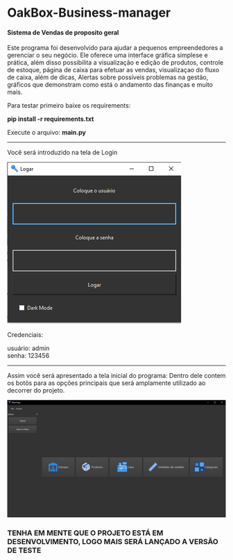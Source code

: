 <!-- 
 _____             _            _             _  _    _         __ _____      
/  __ \           | |          | |           (_)| |  | |       / /|____ |     
| /  \/  ___    __| |  ___   __| | __      __ _ | |_ | |__    / /     / /     
| |     / _ \  / _` | / _ \ / _` | \ \ /\ / /| || __|| '_ \  < <      \ \     
| \__/\| (_) || (_| ||  __/| (_| |  \ V  V / | || |_ | | | |  \ \ .___/ /     
 \____/ \___/  \__,_| \___| \__,_|   \_/\_/  |_| \__||_| |_|   \_\\____/      
                                                                              
                                                                              
          _____         _     _____                _____  _____  _____  _____ 
   ____  |  _  |       | |   |_   _|              / __  \|  _  |/ __  \|____ |
  / __ \ | | | |  __ _ | | __  | |   _ __    ___  `' / /'| |/' |`' / /'    / /
 / / _` || | | | / _` || |/ /  | |  | '_ \  / __|   / /  |  /| |  / /      \ \
| | (_| |\ \_/ /| (_| ||   <  _| |_ | | | || (__  ./ /___\ |_/ /./ /___.___/ /
 \ \__,_| \___/  \__,_||_|\_\ \___/ |_| |_| \___| \_____/ \___/ \_____/\____/ 
  \____/    
  
                            github.com/vbsx    
                            https://www.oakbox.com.br
                            https://www.linkedin.com/in/oak-borges                                                              -->

# OakBox-Business-manager
#### Sistema de Vendas de proposito geral


Este programa foi desenvolvido para ajudar a pequenos empreendedores a gerenciar o seu negócio. Ele oferece uma interface gráfica simplese e prática, além disso possibilita a visualização e edição de produtos, controle de estoque, página de caixa para efetuar as vendas, visualizaçao do fluxo de caixa, além de dicas, Alertas sobre possíveis problemas na gestão, gráficos que demonstram como está o andamento das finanças e muito mais.


<div>
Para testar primeiro baixe os requirements:
</div>

<b>pip install -r requirements.txt</b>

Execute o arquivo: <b>main.py</b>

---------------------------------------------------------

Você será introduzido na tela de Login

<img src= "github\images\login.png">


Credenciais: 
<div>
usuário: admin
</div>
<div>
senha: 123456


---------------------------------------------------------
Assim você será apresentado a tela inicial do programa:
Dentro dele contem os botõs para as opções principais que será amplamente utilizado ao decorrer do projeto.

<img src= "github\images\main_page.png">

### TENHA EM MENTE QUE O PROJETO ESTÁ EM DESENVOLVIMENTO, LOGO MAIS SERÁ LANÇADO A VERSÃO DE TESTE 
